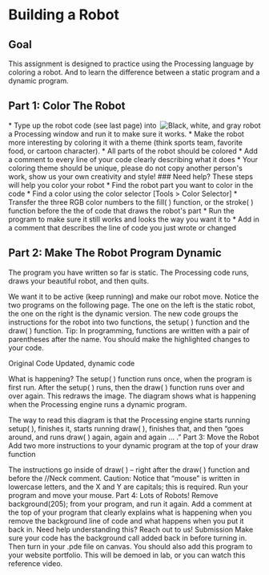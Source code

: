 # Building a Robot
## Goal 
This assignment is designed to practice using the Processing language by coloring a robot. And to learn the difference between a static program and a dynamic program. 
## Part 1: Color The Robot
<img align="right" src="https://github.com/susanev/2016_Winter_UWHCDE_p5/blob/master/exercises/robot/images/robot.png" alt="Black, white, and gray robot">
* Type up the robot code (see last page) into a Processing window and run it to make sure it works. 
* Make the robot more interesting by coloring it with a theme (think sports team, favorite food, or cartoon character).
* All parts of the robot should be colored
* Add a comment to every line of your code clearly describing what it does
* Your coloring theme should be unique, please do not copy another person's work, show us your own creativity and style!
### Need help?
These steps will help you color your robot
* Find the robot part you want to color in the code
* Find a color using the color selector [Tools > Color Selector]
* Transfer the three RGB color numbers to the fill( ) function, or the stroke( ) function before the the of code that draws the robot's part
* Run the program to make sure it still works and looks the way you want it to
* Add in a comment that describes the line of code you just wrote or changed

## Part 2: Make The Robot Program Dynamic
The program you have written so far is static. The Processing code runs, draws your beautiful robot, and then quits. 

We want it to be active (keep running) and make our robot move. Notice the two programs on the following page. The one on the left is the static robot, the one on the right is the dynamic version. The new code groups the instructions for the robot into two functions, the setup( ) function and the draw( ) function. Tip: In programming, functions are written with a pair of parentheses after the name. You should make the highlighted changes to your code. 




Original Code
Updated, dynamic code


What is happening?
The setup( ) function runs once, when the program is first run. After the setup( ) runs, then the draw( ) function runs over and over again. This redraws the image. The diagram shows what is happening when the Processing engine runs a dynamic program.


The way to read this diagram is that the Processing engine starts running setup( ), finishes it, starts running draw( ), finishes that, and then “goes around, and runs draw( ) again, again and again … .”
Part 3: Move the Robot
Add two more instructions to your dynamic program at the top of your draw function



The instructions go inside of draw( ) – right after the draw( ) function and before the //Neck comment. Caution: Notice that “mouse” is written in lowercase letters, and the X and Y are capitals; this is required. Run your program and move your mouse.
Part 4: Lots of Robots!
Remove background(205); from your program, and run it again. Add a comment at the top of your program that clearly explains what is happening when you remove the background line of code and what happens when you put it back in. Need help understanding this? Reach out to us!
Submission
Make sure your code has the background call added back in before turning in. Then turn in your .pde file on canvas. You should also add this program to your website portfolio. This will be demoed in lab, or you can watch this reference video.

[robot]: https://github.com/susanev/2016_Winter_UWHCDE_p5/blob/master/exercises/robot/images/robot.png "Black, white, and gray robot"

